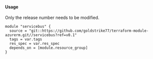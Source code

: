 #### Usage
Only the release number needs to be modified.
```hcl
module "servicebus" {
  source = "git::https://github.com/goldstrike77/terraform-module-azurerm.git//servicebus?ref=v0.1"
  tags = var.tags
  res_spec = var.res_spec
  depends_on = [module.resource_group]
}
```